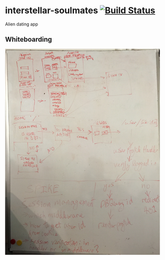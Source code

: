# interstellar-soulmates [![Build Status](https://travis-ci.org/dangerdak/interstellar-soulmates.svg?branch=master)](https://travis-ci.org/dangerdak/interstellar-soulmates)
Alien dating app

## Whiteboarding
![Planning on the whiteboard](readme-images/planning.JPG)

